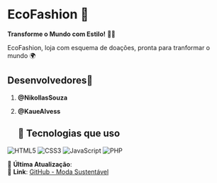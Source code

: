 # EcoFashion 🌿
 
**Transforme o Mundo com Estilo!** 🌱✨

EcoFashion, loja com esquema de doações, pronta para tranformar o mundo 🌍

## Desenvolvedores🤝

1. **@NikollasSouza** 
2. **@KaueAlvess**

   ## 🚀 Tecnologias que uso

![HTML5](https://img.shields.io/badge/-HTML5-E34F26?logo=html5&logoColor=fff)
![CSS3](https://img.shields.io/badge/-CSS3-1572B6?logo=css3&logoColor=fff)
![JavaScript](https://img.shields.io/badge/-JavaScript-F7DF1E?logo=javascript&logoColor=000)
![PHP](https://img.shields.io/badge/-PHP-777BB4?logo=php&logoColor=fff)

📅 **Última Atualização**:   
🔗 **Link**: [GitHub - Moda Sustentável](https://kauealvess.github.io/siteTCC/)
